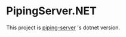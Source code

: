 # PipingServer.NET
This project is [piping-server](https://github.com/nwtgck/piping-server) 's dotnet version.

